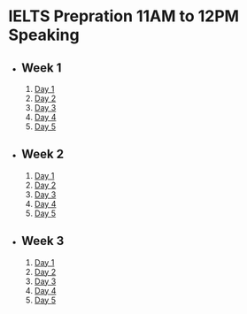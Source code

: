 # IELTS Prepration 11AM to 12PM Speaking

- ## Week 1

   1. [Day 1](https://www.facebook.com/iCodeguru/videos/1501047447465628)
   2. [Day 2](https://www.facebook.com/iCodeguru/videos/515051900989634)
   3. [Day 3](https://www.facebook.com/iCodeguru/videos/518378324103120)
   4. [Day 4](https://www.facebook.com/iCodeguru/videos/1208437080605914)
   5. [Day 5]()

- ## Week 2

   1. [Day 1](https://www.facebook.com/iCodeguru/videos/802372422103910)
   2. [Day 2](https://www.facebook.com/iCodeguru/videos/522385753582925)
   3. [Day 3](https://www.facebook.com/iCodeguru/videos/1034244568143072)
   4. [Day 4](https://www.facebook.com/iCodeguru/videos/1034697154783642)
   5. [Day 5](https://www.facebook.com/iCodeguru/videos/1001713354775918)

- ## Week 3

   1. [Day 1](https://www.facebook.com/iCodeguru/videos/1044185597308373)
   2. [Day 2](https://www.facebook.com/iCodeguru/videos/1233686837805509)
   3. [Day 3](https://www.facebook.com/iCodeguru/videos/502970662367845)
   4. [Day 4]()
   5. [Day 5](https://www.facebook.com/iCodeguru/videos/1711338806281752)

<!-- - ## Week 

   1. [Day 1]()
   2. [Day 2]()
   3. [Day 3]()
   4. [Day 4]()
   5. [Day 5]() -->